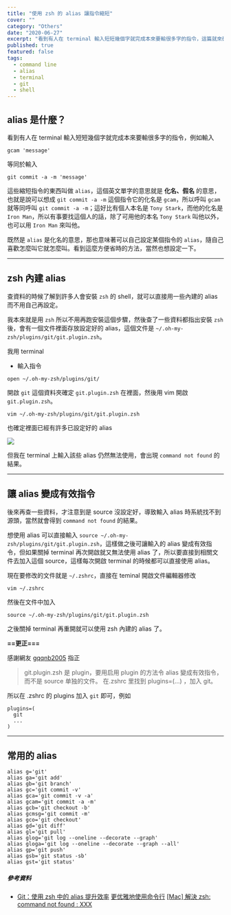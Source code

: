 ```yaml
---
title: "使用 zsh 的 alias 讓指令縮短"
cover: ""
category: "Others"
date: "2020-06-27"
excerpt: "看到有人在 terminal 輸入短短幾個字就完成本來要輸很多字的指令，這篇就來研究一下怎麼達到這樣的效果。"
published: true
featured: false
tags:
  - command line
  - alias
  - terminal
  - git
  - shell
---
```


## alias 是什麼？

看到有人在 terminal 輸入短短幾個字就完成本來要輸很多字的指令，例如輸入

```
gcam 'message'
```

等同於輸入

```
git commit -a -m 'message'
```

這些縮短指令的東西叫做 `alias`，這個英文單字的意思就是 **化名、假名** 的意思，也就是說可以想成 `git commit -a -m` 這個指令它的化名是 `gcam`，所以呼叫 `gcam` 就等同呼叫 `git commit -a -m`；這好比有個人本名是 `Tony Stark`，而他的化名是 `Iron Man`，所以有事要找這個人的話，除了可用他的本名 `Tony Stark` 叫他以外，也可以用 `Iron Man` 來叫他。

既然是 `alias` 是化名的意思，那也意味著可以自己設定某個指令的 `alias`，隨自己喜歡怎麼叫它就怎麼叫。看到這麼方便省時的方法，當然也想設定一下。

---

## zsh 內建 alias

查資料的時候了解到許多人會安裝 `zsh` 的 shell，就可以直接用一些內建的 alias 而不用自己再設定。

我本來就是用 `zsh` 所以不用再跑安裝這個步驟，然後查了一些資料都指出安裝 `zsh` 後，會有一個文件裡面存放設定好的 alias，這個文件是 `~/.oh-my-zsh/plugins/git/git.plugin.zsh`。

我用 terminal

- 輸入指令

```
open ~/.oh-my-zsh/plugins/git/
```

開啟 `git` 這個資料夾確定 `git.plugin.zsh` 在裡面，然後用 vim 開啟 `git.plugin.zsh`。

```
vim ~/.oh-my-zsh/plugins/git/git.plugin.zsh
```

也確定裡面已經有許多已設定好的 alias

![](https://i.imgur.com/vhjzuCs.png)

但我在 terminal 上輸入該些 alias 仍然無法使用，會出現 `command not found` 的結果。

---

## 讓 alias 變成有效指令

後來再查一些資料，才注意到是 source 沒設定好，導致輸入 alias 時系統找不到源頭，當然就會得到 `command not found` 的結果。

想使用 alias 可以直接輸入 `source ~/.oh-my-zsh/plugins/git/git.plugin.zsh`，這樣做之後可讓輸入的 alias 變成有效指令，但如果關掉 terminal 再次開啟就又無法使用 alias 了，所以要直接到相關文件去加入這個 source，這樣每次開啟 terminal 的時候都可以直接使用 alias。

現在要修改的文件就是 `~/.zshrc`，直接在 teminal 開啟文件編輯器修改

```
vim ~/.zshrc
```

然後在文件中加入

```
source ~/.oh-my-zsh/plugins/git/git.plugin.zsh
```

之後關掉 terminal 再重開就可以使用 zsh 內建的 alias 了。

**==更正===**

感謝網友 [gqqnb2005](https://www.coderbridge.com/series/e6ca520d20de4f8497e17d1a8d95245f/posts/902f2d4597c94c269b1ffb7ec66e229a#article-comment-wrapper) 指正

> git.plugin.zsh 是 plugin，要用启用 plugin 的方法令 alias 變成有效指令，而不是 source 单独的文件。
> 在.zshrc 里找到 plugins=(...) ，加入 git。

所以在 .zshrc 的 plugins 加入 `git` 即可，例如

```
plugins=(
  git
  ...
)
```

---

## 常用的 alias

```
alias g='git'
alias ga='git add'
alias gb='git branch'
alias gc='git commit -v'
alias gca='git commit -v -a'
alias gcam='git commit -a -m'
alias gcb='git checkout -b'
alias gcmsg='git commit -m'
alias gco='git checkout'
alias gd='git diff'
alias gl='git pull'
alias glog='git log --oneline --decorate --graph'
alias gloga='git log --oneline --decorate --graph --all'
alias gp='git push'
alias gsb='git status -sb'
alias gst='git status'
```

##### 參考資料

- [Git：使用 zsh 中的 alias 提升效率](https://www.letianbiji.com/git/git-zsh-alias.html)
  [更优雅地使用命令行](https://www.cnblogs.com/xiaohuochai/p/12169113.html)
  [[Mac] 解決 zsh: command not found : XXX](https://medium.com/@frank.yylin/mac-%E8%A7%A3%E6%B1%BA-zsh-command-not-found-xxx-b526b31429f4)
